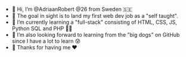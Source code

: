 - 👋 Hi, I’m @AdriaanRobert @26 from Sweden 🇸🇪 
- 👀 The goal in sight is to land my first web dev job as a "self taught".
- 🌱 I’m currently learning a "full-stack" consisting of HTML, CSS, JS, Python SQL and PHP 😵‍💫
- 💞️ I’m also looking forward to learning from the "big dogs" on GitHub since I have a lot to learn 😰
- 🥳 Thanks for having me ❤️

<!---
AdriaanRobert/AdriaanRobert is a ✨ special ✨ repository because its `README.md` (this file) appears on your GitHub profile.
You can click the Preview link to take a look at your changes.
--->
